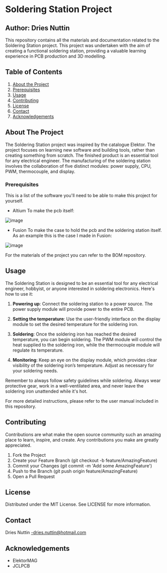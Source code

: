 # Soldering Station Project

## Author: Dries Nuttin

This repository contains all the materials and documentation related to the Soldering Station project. This project was undertaken with the aim of creating a functional soldering station, providing a valuable learning experience in PCB production and 3D modelling.

## Table of Contents
1. [About the Project](#about-the-project)
3. [Prerequisites](#prerequisites)
4. [Usage](#usage)
5. [Contributing](#contributing)
6. [License](#license)
7. [Contact](#contact)
8. [Acknowledgements](#acknowledgements)

## About The Project
The Soldering Station project was inspired by the catalogue Elektor. The project focuses on learning new software and building tools, rather than creating something from scratch. The finished product is an essential tool for any electrical engineer. The manufacturing of the soldering station involves the collaboration of five distinct modules: power supply, CPU, PWM, thermocouple, and display.


### Prerequisites
This is a list of the software you'll need to be able to make this project for yourself.
* Altium
To make the pcb itself:

![image](https://github.com/driesnuttin25/Soldering_station_22-23/assets/114076101/6c5d782e-27b8-41bb-996d-e8559c45c077)

* Fusion
To make the case to hold the pcb and the soldering station itself. As an example this is the case I made in Fusion:

![image](https://github.com/driesnuttin25/Soldering_station_22-23/assets/114076101/6b220084-8deb-4959-97d4-8b77c2b71662)

For the materials of the project you can refer to the BOM repository.

## Usage

The Soldering Station is designed to be an essential tool for any electrical engineer, hobbyist, or anyone interested in soldering electronics. Here's how to use it:

1. **Powering up**: Connect the soldering station to a power source. The power supply module will provide power to the entire PCB.

2. **Setting the temperature**: Use the user-friendly interface on the display module to set the desired temperature for the soldering iron.

3. **Soldering**: Once the soldering iron has reached the desired temperature, you can begin soldering. The PWM module will control the heat supplied to the soldering iron, while the thermocouple module will regulate its temperature.

4. **Monitoring**: Keep an eye on the display module, which provides clear visibility of the soldering iron’s temperature. Adjust as necessary for your soldering needs.

Remember to always follow safety guidelines while soldering. Always wear protective gear, work in a well-ventilated area, and never leave the soldering iron unattended while it's hot.

For more detailed instructions, please refer to the user manual included in this repository.


## Contributing
Contributions are what make the open source community such an amazing place to learn, inspire, and create. Any contributions you make are greatly appreciated.

1. Fork the Project
2. Create your Feature Branch (git checkout -b feature/AmazingFeature)
3. Commit your Changes (git commit -m 'Add some AmazingFeature')
4. Push to the Branch (git push origin feature/AmazingFeature)
5. Open a Pull Request

## License
Distributed under the MIT License. See LICENSE for more information.

## Contact
Dries Nuttin -dries.nuttin@hotmail.com

## Acknowledgements
- ElektorMAG
- JCLPCB
